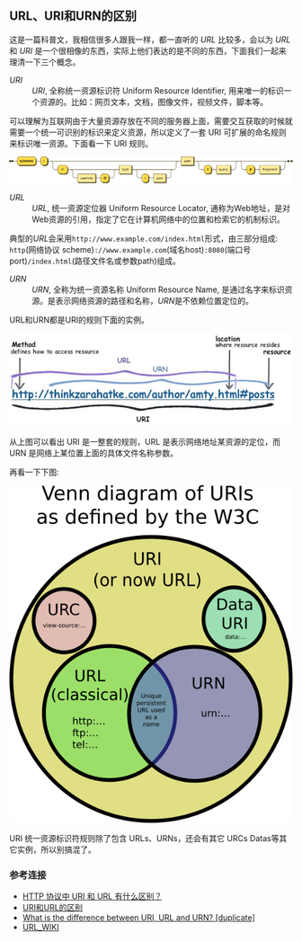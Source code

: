 ## URL、URI和URN的区别

这是一篇科普文，我相信很多人跟我一样，都一直听的 <dfn>URL</dfn> 比较多，会以为 <dfn>URL</dfn> 和 <dfn>URI</dfn> 是一个很相像的东西，实际上他们表达的是不同的东西，下面我们一起来理清一下三个概念。


<dl>
  <dt>
    <dfn>URI</dfn>
  </dt>
  <dd><dfn>URI</dfn>, 全称统一资源标识符 Uniform Resource Identifier, 用来唯一的标识一个资源的。比如：网页文本，文档，图像文件，视频文件，脚本等。</dd>

可以理解为互联网由于大量资源存放在不同的服务器上面，需要交互获取的时候就需要一个统一可识别的标识来定义资源，所以定义了一套 URI 可扩展的命名规则来标识唯一资源。下面看一下 URI 规则。

![URI syntax](./../images/HTTP/URI_syntax_diagram.svg.png)

  <dt>
    <dfn>URL</dfn>
  </dt>
  <dd><dfn>URL</dfn>, 统一资源定位器 Uniform Resource Locator, 通称为Web地址，是对Web资源的引用，指定了它在计算机网络中的位置和检索它的机制标识。</dd>

典型的<dfn>URL</dfn>会采用`http://www.example.com/index.html`形式，由三部分组成:
`http`(网络协议 scheme)`://www.example.com`(域名host)`:8080`(端口号port)`/index.html`(路径文件名或参数path)组成。


  <dt>
    <dfn>URN</dfn>
  </dt>
  <dd><dfn>URN</dfn>, 全称为统一资源名称 Uniform Resource Name, 是通过名字来标识资源。是表示网络资源的路径和名称，<dfn>URN</dfn>是不依赖位置定位的。</dd>
</dl>

URL和URN都是URI的规则下面的实例。

![mcTKF](./../images/HTTP/mcTKf.jpg)

从上图可以看出 URI 是一整套的规则，URL 是表示网络地址某资源的定位，而 URN 是网络上某位置上面的具体文件名称参数。

再看一下下图:

![FbaKm](./../images/HTTP/FbaKm.png)

URI 统一资源标识符规则除了包含 URLs、URNs，还会有其它 URCs Datas等其它实例，所以别搞混了。

### 参考连接

- [HTTP 协议中 URI 和 URL 有什么区别？](https://www.zhihu.com/question/21950864)
- [URI和URL的区别](https://www.jianshu.com/p/ba15d066f777)
- [What is the difference between URI, URL and URN? [duplicate]](https://stackoverflow.com/questions/4913343/what-is-the-difference-between-uri-url-and-urn)
- [URL_WIKI](https://en.wikipedia.org/wiki/URL)